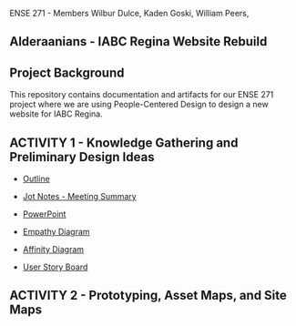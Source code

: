 ENSE 271 - Members Wilbur Dulce, Kaden Goski, William Peers, 
## Alderaanians - IABC Regina Website Rebuild


## Project Background

This repository contains documentation and artifacts for our ENSE 271 project where we are using People-Centered Design to design a new website for IABC Regina.


## ACTIVITY 1 - Knowledge Gathering and Preliminary Design Ideas

  * [Outline](https://github.com/WillPeers/ENSE271/blob/main/Activity1/Alderaanians%20-%20Project%20Outline.pdf)

  * [Jot Notes - Meeting Summary](https://github.com/WillPeers/ENSE271/blob/main/Activity1/Customer%20Notes.md)

  * [PowerPoint](https://github.com/WillPeers/ENSE271/blob/main/Activity1/Alderaanians.pptx)

  * [Empathy Diagram](https://docs.google.com/drawings/d/1G3OAwxyU7FmqWh9Vm1MUa2k9uglqOXaC_EX4plIDo-U/edit?usp=sharing)

  * [Affinity Diagram](https://docs.google.com/spreadsheets/d/1gAhIV9ScGBu8lz1HPld2zPeMTV168TnkoKltaLPN7kc/edit?usp=sharing)

  * [User Story Board](https://landofooo.storiesonboard.com/m/alderaanians)


## ACTIVITY 2 - Prototyping, Asset Maps, and Site Maps






